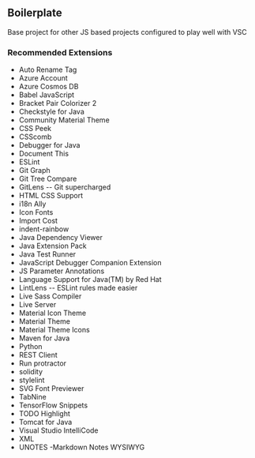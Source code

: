 ## Boilerplate

Base project for other JS based projects configured to play well with VSC
<br>
### Recommended Extensions

* Auto Rename Tag
* Azure Account
* Azure Cosmos DB
* Babel JavaScript
* Bracket Pair Colorizer 2
* Checkstyle for Java
* Community Material Theme
* CSS Peek
* CSScomb
* Debugger for Java
* Document This
* ESLint
* Git Graph
* Git Tree Compare
* GitLens -- Git supercharged
* HTML CSS Support
* i18n Ally
* Icon Fonts
* Import Cost
* indent-rainbow
* Java Dependency Viewer
* Java Extension Pack
* Java Test Runner
* JavaScript Debugger Companion Extension
* JS Parameter Annotations
* Language Support for Java(TM) by Red Hat
* LintLens -- ESLint rules made easier
* Live Sass Compiler
* Live Server
* Material Icon Theme
* Material Theme
* Material Theme Icons
* Maven for Java
* Python
* REST Client
* Run protractor
* solidity
* stylelint
* SVG Font Previewer
* TabNine
* TensorFlow Snippets
* TODO Highlight
* Tomcat for Java
* Visual Studio IntelliCode
* XML
* UNOTES -Markdown Notes WYSIWYG